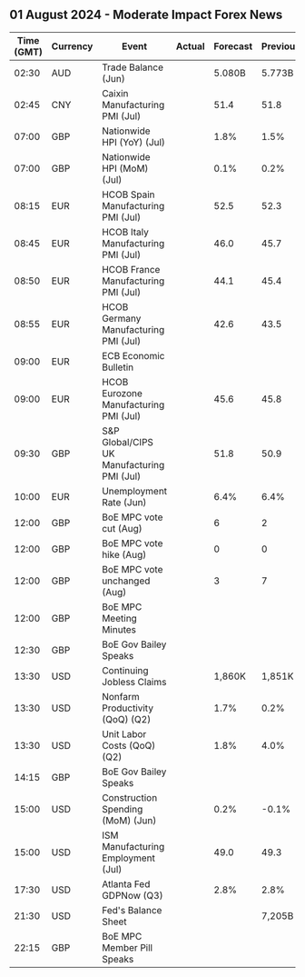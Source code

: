 ## 01 August 2024 - Moderate Impact Forex News

| Time (GMT) | Currency | Event | Actual | Forecast | Previous |
|------|----------|-------|--------|----------|----------|
| 02:30 | AUD | Trade Balance (Jun) |  | 5.080B | 5.773B |
| 02:45 | CNY | Caixin Manufacturing PMI (Jul) |  | 51.4 | 51.8 |
| 07:00 | GBP | Nationwide HPI (YoY) (Jul) |  | 1.8% | 1.5% |
| 07:00 | GBP | Nationwide HPI (MoM) (Jul) |  | 0.1% | 0.2% |
| 08:15 | EUR | HCOB Spain Manufacturing PMI (Jul) |  | 52.5 | 52.3 |
| 08:45 | EUR | HCOB Italy Manufacturing PMI (Jul) |  | 46.0 | 45.7 |
| 08:50 | EUR | HCOB France Manufacturing PMI (Jul) |  | 44.1 | 45.4 |
| 08:55 | EUR | HCOB Germany Manufacturing PMI (Jul) |  | 42.6 | 43.5 |
| 09:00 | EUR | ECB Economic Bulletin |  |  |  |
| 09:00 | EUR | HCOB Eurozone Manufacturing PMI (Jul) |  | 45.6 | 45.8 |
| 09:30 | GBP | S&P Global/CIPS UK Manufacturing PMI (Jul) |  | 51.8 | 50.9 |
| 10:00 | EUR | Unemployment Rate (Jun) |  | 6.4% | 6.4% |
| 12:00 | GBP | BoE MPC vote cut (Aug) |  | 6 | 2 |
| 12:00 | GBP | BoE MPC vote hike (Aug) |  | 0 | 0 |
| 12:00 | GBP | BoE MPC vote unchanged (Aug) |  | 3 | 7 |
| 12:00 | GBP | BoE MPC Meeting Minutes |  |  |  |
| 12:30 | GBP | BoE Gov Bailey Speaks |  |  |  |
| 13:30 | USD | Continuing Jobless Claims |  | 1,860K | 1,851K |
| 13:30 | USD | Nonfarm Productivity (QoQ) (Q2) |  | 1.7% | 0.2% |
| 13:30 | USD | Unit Labor Costs (QoQ) (Q2) |  | 1.8% | 4.0% |
| 14:15 | GBP | BoE Gov Bailey Speaks |  |  |  |
| 15:00 | USD | Construction Spending (MoM) (Jun) |  | 0.2% | -0.1% |
| 15:00 | USD | ISM Manufacturing Employment (Jul) |  | 49.0 | 49.3 |
| 17:30 | USD | Atlanta Fed GDPNow (Q3) |  | 2.8% | 2.8% |
| 21:30 | USD | Fed's Balance Sheet |  |  | 7,205B |
| 22:15 | GBP | BoE MPC Member Pill Speaks |  |  |  |
